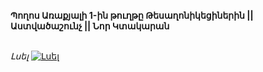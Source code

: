 **Պողոս Առաքյալի 1-ին թուղթը Թեսաղոնիկեցիներին || Աստվածաշունչ || Նոր Կտակարան**

\
_Լսել_
[![Լսել](https://steamuserimages-a.akamaihd.net/ugc/364031285151936384/CABEA5103DFCCC0F86EE38B0C40C8E0B55814C9B/?imw=512&imh=512&ima=fit&impolicy=Letterbox&imcolor=%23000000&letterbox=true)](https://www.youtube.com/watch?v=9tdCCELHkCM&list=PLiqVN24ARkiU3mGKGQITLKdUf0RkjozAW&index=13)
